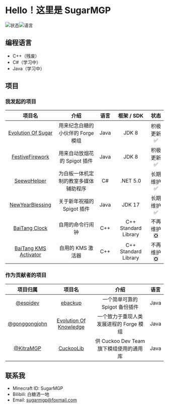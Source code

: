 # Hello！这里是 SugarMGP

![状态](https://github-readme-stats.vercel.app/api?username=SugarMGP&locale=cn&show_icons=true&include_all_commits=true&hide_border=true)![语言](https://github-readme-stats.vercel.app/api/top-langs/?username=SugarMGP&layout=compact&locale=cn&hide_border=true)

## 编程语言

- C++（残废）
- C#（学习中）
- Java（学习中）

## 项目

### 我发起的项目

|项目名|介绍|语言|框架 / SDK|状态|
|:----:|:----:|:----:|:----:|:----:|
|[Evolution Of Sugar](https://github.com/SugarWorkshop/Evolution-Of-Sugar)|用来纪念白糖的小伙伴的 Forge 模组|Java|JDK 8|积极更新✅|
|[FestiveFirework](https://github.com/SugarMGP/FestiveFirework)|用来自动放烟花的 Spigot 插件|Java|JDK 8|积极更新✅|
|[SeewoHelper](https://github.com/SugarWorkshop/SeewoHelper)|为白板一体机定制的教室多媒体辅助程序|C#|.NET 5.0|长期维护✅|
|[NewYearBlessing](https://github.com/SugarMGP/NewYearBlessing)|关于新年祝福的 Spigot 插件|Java|JDK 17|长期维护✅|
|[BaiTang Clock](https://github.com/SugarMGP/BaiTang-Clock)|自用的命令行闹钟|C++|C++ Standard Library|不再维护❎|
|[BaiTang KMS Activator](https://github.com/SugarMGP/BaiTang-KMS-Activator)|自用的 KMS 激活器|C++|C++ Standard Library|不再维护❎|

### 作为贡献者的项目

|项目归属|项目名|介绍|语言|
|:----:|:----:|:----:|:----:|
|[@espidev](https://github.com/espidev)|[ebackup](https://github.com/espidev/ebackup)|一个简单可靠的 Spigot 备份插件|Java|
|[@gonggongjohn](https://github.com/gonggongjohn)|[Evolution Of Knowledge](https://github.com/gonggongjohn/Evolution-Of-Knowledge)|一个致力于重现人类发展进程的 Forge 模组|Java|
|[@KitraMGP](https://github.com/KitraMGP)|[CuckooLib](https://github.com/KitraMGP/CuckooLib)|供 Cuckoo Dev Team 旗下模组使用的通用库|Java|

## 联系我

- Minecraft ID: SugarMGP
- Bilibili: 白糖洒一地
- Email: sugarmgp@foxmail.com
